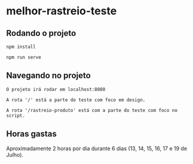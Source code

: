 # melhor-rastreio-teste

## Rodando o projeto
```
npm install

npm run serve
```

## Navegando no projeto

```
O projeto irá rodar em localhost:8080

A rota '/' está a parte do teste com foco em design.

A rota '/rastreio-produto' está com a parte do teste com foco no script. 

```

## Horas gastas

Aproximadamente 2 horas por dia durante 6 dias (13, 14, 15, 16, 17 e 19 de Julho).